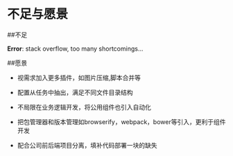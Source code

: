# 不足与愿景

##不足

**Error**: stack overflow, too many shortcomings...

##愿景

- 视需求加入更多插件，如图片压缩,脚本合并等

- 配置从任务中抽出，满足不同文件目录结构

- 不局限在业务逻辑开发，将公用组件也引入自动化

- 把包管理器和版本管理如browserify，webpack，bower等引入，更利于组件开发

- 配合公司前后端项目分离，填补代码部署一块的缺失






